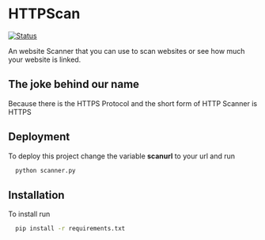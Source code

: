 
# HTTPScan

[![Status](https://github.com/StoppedwummSites/httpscanner/actions/workflows/python-app.yml/badge.svg)](https://github.com/StoppedwummSites/httpscanner/actions/workflows/python-app.yml)

An website Scanner that you can use to scan websites or see how much your website is linked.


## The joke behind our name

Because there is the HTTPS Protocol and the short form of HTTP Scanner is HTTPS
## Deployment

To deploy this project change the variable **scanurl** to your url and run

```bash
  python scanner.py
```

## Installation

To install run
```bash
  pip install -r requirements.txt
```
